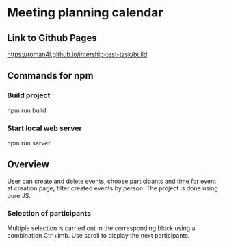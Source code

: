 # Meeting planning calendar


## Link to Github Pages
<https://roman4i.github.io/intership-test-task/build>

## Commands for npm
### Build project
  npm run build
### Start local web server
  npm run server

## Overview
User can create and delete events, choose participants and time for event at creation page, filter created events by person. The project is done using pure JS.
### Selection of participants
Multiple selection is carried out in the corresponding block using a combination Ctrl+lmb. Use scroll to display the next participants.
